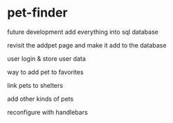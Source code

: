 # pet-finder


future development
add everything into sql database

revisit the addpet page and make it add to the database

user login & store user data

way to add pet to favorites

link pets to shelters

add other kinds of pets

reconfigure with handlebars